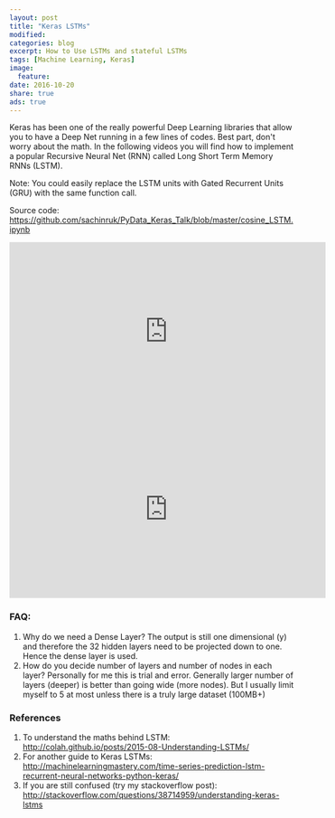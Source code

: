 ```yaml
---
layout: post
title: "Keras LSTMs"
modified:
categories: blog
excerpt: How to Use LSTMs and stateful LSTMs
tags: [Machine Learning, Keras]
image:
  feature:
date: 2016-10-20
share: true
ads: true
---
```


Keras has been one of the really powerful Deep Learning libraries that allow you to have a Deep Net running in a few lines of codes. Best part, don't worry about the math. In the following videos you will find how to implement a popular Recursive Neural Net (RNN) called Long Short Term Memory RNNs (LSTM).

Note: You could easily replace the LSTM units with Gated Recurrent Units (GRU) with the same function call.

Source code: https://github.com/sachinruk/PyData_Keras_Talk/blob/master/cosine_LSTM.ipynb

<iframe width="560" height="315" src="https://www.youtube.com/embed/ywinX5wgdEU" frameborder="0" allowfullscreen></iframe>

<iframe width="560" height="315" src="https://www.youtube.com/embed/e1pEIYVOtqc" frameborder="0" allowfullscreen></iframe>

### FAQ:
1. Why do we need a Dense Layer?
The output is still one dimensional (y) and therefore the 32 hidden layers need to be projected down to one. Hence the dense layer is used.
2. How do you decide number of layers and number of nodes in each layer?
Personally for me this is trial and error. Generally larger number of layers (deeper) is better than going wide (more nodes). But I usually limit myself to 5 at most unless there is a truly large dataset (100MB+)

### References
1. To understand the maths behind LSTM:
http://colah.github.io/posts/2015-08-Understanding-LSTMs/
2. For another guide to Keras LSTMs:
http://machinelearningmastery.com/time-series-prediction-lstm-recurrent-neural-networks-python-keras/
3. If you are still confused (try my stackoverflow post):
http://stackoverflow.com/questions/38714959/understanding-keras-lstms
